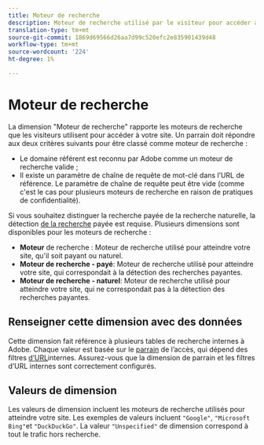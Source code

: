 ```yaml
---
title: Moteur de recherche
description: Moteur de recherche utilisé par le visiteur pour accéder à votre site.
translation-type: tm+mt
source-git-commit: 1869d69566d26aa7d99c520efc2e835901439d48
workflow-type: tm+mt
source-wordcount: '224'
ht-degree: 1%

---
```



# Moteur de recherche

La dimension &quot;Moteur de recherche&quot; rapporte les moteurs de recherche que les visiteurs utilisent pour accéder à votre site. Un parrain doit répondre aux deux critères suivants pour être classé comme moteur de recherche :

* Le domaine référent est reconnu par Adobe comme un moteur de recherche valide ;
* Il existe un paramètre de chaîne de requête de mot-clé dans l’URL de référence. Le paramètre de chaîne de requête peut être vide (comme c&#39;est le cas pour plusieurs moteurs de recherche en raison de pratiques de confidentialité).

Si vous souhaitez distinguer la recherche payée de la recherche naturelle, la détection [de la recherche](/help/admin/admin/paid-search-detection/paid-search-detection.md) payée est requise. Plusieurs dimensions sont disponibles pour les moteurs de recherche :

* **Moteur** de recherche : Moteur de recherche utilisé pour atteindre votre site, qu&#39;il soit payant ou naturel.
* **Moteur de recherche - payé**: Moteur de recherche utilisé pour atteindre votre site, qui correspondait à la détection des recherches payantes.
* **Moteur de recherche - naturel**: Moteur de recherche utilisé pour atteindre votre site, qui ne correspondait pas à la détection des recherches payantes.

## Renseigner cette dimension avec des données

Cette dimension fait référence à plusieurs tables de recherche internes à Adobe. Chaque valeur est basée sur le [parrain](referrer.md) de l’accès, qui dépend des filtres [d’URL](/help/admin/admin/internal-url-filter-admin.md)internes. Assurez-vous que la dimension de parrain et les filtres d’URL internes sont correctement configurés.

## Valeurs de dimension

Les valeurs de dimension incluent les moteurs de recherche utilisés pour atteindre votre site. Les exemples de valeurs incluent `"Google"`, `"Microsoft Bing"`et `"DuckDuckGo"`. La valeur `"Unspecified"` de dimension correspond à tout le trafic hors recherche.
